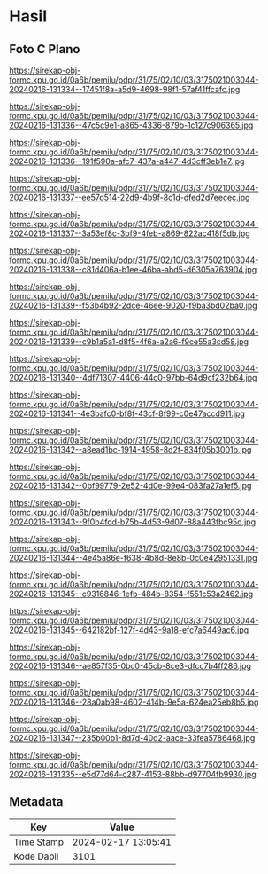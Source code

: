 # Hasil

## Foto C Plano

https://sirekap-obj-formc.kpu.go.id/0a6b/pemilu/pdpr/31/75/02/10/03/3175021003044-20240216-131334--17451f8a-a5d9-4698-98f1-57af41ffcafc.jpg

https://sirekap-obj-formc.kpu.go.id/0a6b/pemilu/pdpr/31/75/02/10/03/3175021003044-20240216-131336--47c5c9e1-a865-4336-879b-1c127c906365.jpg

https://sirekap-obj-formc.kpu.go.id/0a6b/pemilu/pdpr/31/75/02/10/03/3175021003044-20240216-131336--191f590a-afc7-437a-a447-4d3cff3eb1e7.jpg

https://sirekap-obj-formc.kpu.go.id/0a6b/pemilu/pdpr/31/75/02/10/03/3175021003044-20240216-131337--ee57d514-22d9-4b9f-8c1d-dfed2d7eecec.jpg

https://sirekap-obj-formc.kpu.go.id/0a6b/pemilu/pdpr/31/75/02/10/03/3175021003044-20240216-131337--3a53ef8c-3bf9-4feb-a869-822ac418f5db.jpg

https://sirekap-obj-formc.kpu.go.id/0a6b/pemilu/pdpr/31/75/02/10/03/3175021003044-20240216-131338--c81d406a-b1ee-46ba-abd5-d6305a763904.jpg

https://sirekap-obj-formc.kpu.go.id/0a6b/pemilu/pdpr/31/75/02/10/03/3175021003044-20240216-131339--f53b4b92-2dce-46ee-9020-f9ba3bd02ba0.jpg

https://sirekap-obj-formc.kpu.go.id/0a6b/pemilu/pdpr/31/75/02/10/03/3175021003044-20240216-131339--c9b1a5a1-d8f5-4f6a-a2a6-f9ce55a3cd58.jpg

https://sirekap-obj-formc.kpu.go.id/0a6b/pemilu/pdpr/31/75/02/10/03/3175021003044-20240216-131340--4df71307-4406-44c0-97bb-64d9cf232b64.jpg

https://sirekap-obj-formc.kpu.go.id/0a6b/pemilu/pdpr/31/75/02/10/03/3175021003044-20240216-131341--4e3bafc0-bf8f-43cf-8f99-c0e47accd911.jpg

https://sirekap-obj-formc.kpu.go.id/0a6b/pemilu/pdpr/31/75/02/10/03/3175021003044-20240216-131342--a8ead1bc-1914-4958-8d2f-834f05b3001b.jpg

https://sirekap-obj-formc.kpu.go.id/0a6b/pemilu/pdpr/31/75/02/10/03/3175021003044-20240216-131342--0bf99779-2e52-4d0e-99e4-083fa27a1ef5.jpg

https://sirekap-obj-formc.kpu.go.id/0a6b/pemilu/pdpr/31/75/02/10/03/3175021003044-20240216-131343--9f0b4fdd-b75b-4d53-9d07-88a443fbc95d.jpg

https://sirekap-obj-formc.kpu.go.id/0a6b/pemilu/pdpr/31/75/02/10/03/3175021003044-20240216-131344--4e45a86e-f638-4b8d-8e8b-0c0e42951331.jpg

https://sirekap-obj-formc.kpu.go.id/0a6b/pemilu/pdpr/31/75/02/10/03/3175021003044-20240216-131345--c9316846-1efb-484b-8354-f551c53a2462.jpg

https://sirekap-obj-formc.kpu.go.id/0a6b/pemilu/pdpr/31/75/02/10/03/3175021003044-20240216-131345--642182bf-127f-4d43-9a18-efc7a6449ac6.jpg

https://sirekap-obj-formc.kpu.go.id/0a6b/pemilu/pdpr/31/75/02/10/03/3175021003044-20240216-131346--ae857f35-0bc0-45cb-8ce3-dfcc7b4ff286.jpg

https://sirekap-obj-formc.kpu.go.id/0a6b/pemilu/pdpr/31/75/02/10/03/3175021003044-20240216-131346--28a0ab98-4602-414b-9e5a-624ea25eb8b5.jpg

https://sirekap-obj-formc.kpu.go.id/0a6b/pemilu/pdpr/31/75/02/10/03/3175021003044-20240216-131347--235b00b1-8d7d-40d2-aace-33fea5786468.jpg

https://sirekap-obj-formc.kpu.go.id/0a6b/pemilu/pdpr/31/75/02/10/03/3175021003044-20240216-131335--e5d77d64-c287-4153-88bb-d97704fb9930.jpg


## Metadata

| Key        | Value               |
| ---------- | ------------------- |
| Time Stamp | 2024-02-17 13:05:41 |
| Kode Dapil | 3101                |



